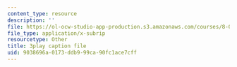 ```yaml
---
content_type: resource
description: ''
file: https://ol-ocw-studio-app-production.s3.amazonaws.com/courses/8-04-quantum-physics-i-spring-2016/9038696a0173ddb999ca90fc1ace7cff_OQMczXtDnpU.srt
file_type: application/x-subrip
resourcetype: Other
title: 3play caption file
uid: 9038696a-0173-ddb9-99ca-90fc1ace7cff
---
```


